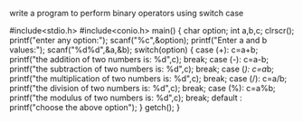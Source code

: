 write a program to perform binary operators using switch case

#include<stdio.h>
#include<conio.h>
main()
{
char option;
int a,b,c;
clrscr();
printf("enter any option:");
scanf("%c",&option);
printf("Enter a and b values:");
scanf("%d%d",&a,&b);
switch(option)
{
case (+): c=a+b;
          printf("the addition of two numbers is: %d",c);
          break;
case (-): c=a-b;
          printf("the subtraction of two numbers is: %d",c);
          break;
case (*): c=a*b;
          printf("the multiplication of two numbers is: %d",c);
          break;
case (/): c=a/b;
          printf("the division of two numbers is: %d",c);
          break;
case (%): c=a%b;
          printf("the modulus of two numbers is: %d",c);
          break;
default :
          printf("choose the above option");
}
getch();
}
